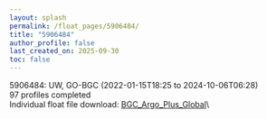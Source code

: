 ```yaml
---
layout: splash
permalink: /float_pages/5906484/
title: "5906484"
author_profile: false
last_created_on: 2025-09-30
toc: false
---
```

 
5906484: UW, GO-BGC (2022-01-15T18:25 to 2024-10-06T06:28)\
97 profiles completed\
Individual float file download: [BGC_Argo_Plus_Global](https://ftp.soest.hawaii.edu/bgc_argo_plus/Individual_Floats/outliers_removed/5906484_Sprof_processed.nc)\
